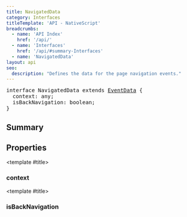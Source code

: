 ```yaml
---
title: NavigatedData
category: Interfaces
titleTemplate: 'API - NativeScript'
breadcrumbs:
  - name: 'API Index'
    href: '/api/'
  - name: 'Interfaces'
    href: '/api/#summary-Interfaces'
  - name: 'NavigatedData'
layout: api
seo:
  description: "Defines the data for the page navigation events."
---
```


<!-- This page is auto generated, do not edit manually. -->
<!-- Run "yarn generate:api-docs" to regenerate -->

<script setup lang="ts">
  import { provide } from "vue";
  import API_DATA from "./NavigatedData.data.json";
  
  provide('API_DATA', API_DATA);
</script>

<APIRefHierarchy v-once />

<pre class="not-prose [&_a]:text-blue-400 [&_a]:no-underline">interface NavigatedData extends <a href="/api/interface/EventData">EventData</a> {
  context: any;
  isBackNavigation: boolean;
}</pre>

<APIRefComment commentBase64="eyJibG9ja1RhZ3MiOltdLCJtb2RpZmllclRhZ3MiOnt9LCJzdW1tYXJ5IjpbeyJraW5kIjoidGV4dCIsInRleHQiOiJEZWZpbmVzIHRoZSBkYXRhIGZvciB0aGUgcGFnZSBuYXZpZ2F0aW9uIGV2ZW50cy4ifV19" v-once />

## <Heading ignore>Summary</Heading>

<APIRefSummary v-once />

## Properties

<div class="">

<APIRef for="19722" v-once>

<template #title>

### context

</template>

</APIRef>

</div>

<div class="">

<APIRef for="19723" v-once>

<template #title>

### isBackNavigation

</template>

</APIRef>

</div>
